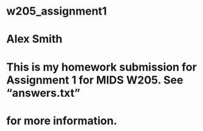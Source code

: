 # w205_assignment1
# Alex Smith
# This is my homework submission for Assignment 1 for MIDS W205. See “answers.txt”
# for more information. 